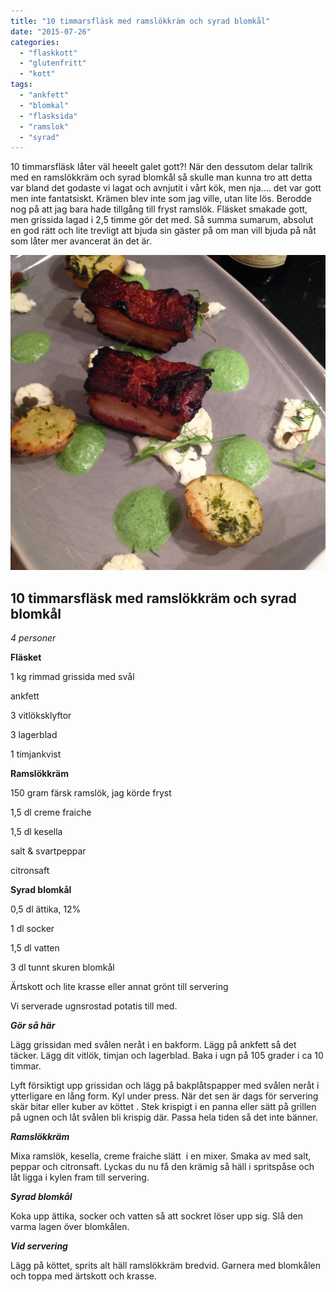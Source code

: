 ```yaml
---
title: "10 timmarsfläsk med ramslökkräm och syrad blomkål"
date: "2015-07-26"
categories: 
  - "flaskkott"
  - "glutenfritt"
  - "kott"
tags: 
  - "ankfett"
  - "blomkal"
  - "flasksida"
  - "ramslok"
  - "syrad"
---
```


10 timmarsfläsk låter väl heeelt galet gott?! När den dessutom delar tallrik med en ramslökkräm och syrad blomkål så skulle man kunna tro att detta var bland det godaste vi lagat och avnjutit i vårt kök, men nja.... det var gott men inte fantatsiskt. Krämen blev inte som jag ville, utan lite lös. Berodde nog på att jag bara hade tillgång till fryst ramslök. Fläsket smakade gott, men grissida lagad i 2,5 timme gör det med. Så summa sumarum, absolut en god rätt och lite trevligt att bjuda sin gäster på om man vill bjuda på nåt som låter mer avancerat än det är.

![IMG_8207](/static/img/IMG_8207-1020x1020.jpg)

## 10 timmarsfläsk med ramslökkräm och syrad blomkål

_4 personer_

**Fläsket**

1 kg rimmad grissida med svål

ankfett

3 vitlöksklyftor

3 lagerblad

1 timjankvist

**Ramslökkräm**

150 gram färsk ramslök, jag körde fryst

1,5 dl creme fraiche

1,5 dl kesella

salt & svartpeppar

citronsaft

**Syrad blomkål**

0,5 dl ättika, 12%

1 dl socker

1,5 dl vatten

3 dl tunnt skuren blomkål

Ärtskott och lite krasse eller annat grönt till servering

Vi serverade ugnsrostad potatis till med.

_**Gör så här**_

Lägg grissidan med svålen neråt i en bakform. Lägg på ankfett så det täcker. Lägg dit vitlök, timjan och lagerblad. Baka i ugn på 105 grader i ca 10 timmar.

Lyft försiktigt upp grissidan och lägg på bakplåtspapper med svålen neråt i ytterligare en lång form. Kyl under press. När det sen är dags för servering skär bitar eller kuber av köttet . Stek krispigt i en panna eller sätt på grillen på ugnen och låt svålen bli krispig där. Passa hela tiden så det inte bänner.

_**Ramslökkräm**_

Mixa ramslök, kesella, creme fraiche slätt  i en mixer. Smaka av med salt, peppar och citronsaft. Lyckas du nu få den krämig så häll i spritspåse och låt ligga i kylen fram till servering.

_**Syrad blomkål**_

Koka upp ättika, socker och vatten så att sockret löser upp sig. Slå den varma lagen över blomkålen.

_**Vid servering**_

Lägg på köttet, sprits alt häll ramslökkräm bredvid. Garnera med blomkålen och toppa med ärtskott och krasse.
